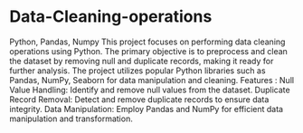# Data-Cleaning-operations
Python, Pandas, Numpy
This project focuses on performing data cleaning operations using Python. The primary objective is to preprocess and clean the dataset by removing null and duplicate records, making it ready for further analysis. The project utilizes popular Python libraries such as Pandas, NumPy, Seaborn  for data manipulation and cleaning.
Features :
Null Value Handling: Identify and remove null values from the dataset. 
Duplicate Record Removal: Detect and remove duplicate records to ensure data integrity.
Data Manipulation: Employ Pandas and NumPy for efficient data manipulation and transformation.
